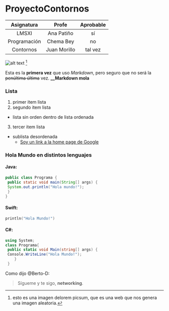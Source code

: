 # ProyectoContornos

| Asignatura   | Profe        | Aprobable  |
| :----------: |:------------:| :---------:|
| LMSXI        | Ana Patiño   | sí         |
| Programación | Chema Bey    |   no       |
| Contornos    | Juan Morillo | tal vez    |

![alt text](http://picsum.photos/300/300)
[^1]

Esta es la **primera vez** que uso *Markdown*, pero seguro que no será la ~~penúltima última~~ vez.
**__Markdown mola**

### Lista
1. primer item lista
2. segundo item lista
  * lista sin orden dentro de lista ordenada
3. tercer item lista
  - sublista desordenada
    - [Soy un link a la home page de Google](https://www.google.com)

### Hola Mundo en distintos lenguajes
 #### Java:
```java
public class Programa {
 public static void main(String[] args) {
 System.out.println("Hola mundo!");
 }
}
```
 #### Swift:
```swift
println("Hola Mundo!")
```
 #### C#:
```C#
using System;
class Programa{
 public static void Main(string[] args) {
 Console.WriteLine("Hola Mundo!");
    }
 }
```

Como dijo @Berto-D:

> Sígueme y te sigo, 
> **networking**.

[^1]: esto es una imagen delorem picsum, que es una web que nos genera una imagen aleatoria.
